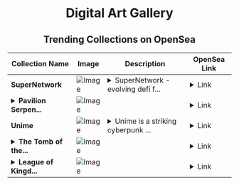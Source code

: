 <div align="center">

# Digital Art Gallery

## Trending Collections on OpenSea

| Collection Name                       | Image                                                                                     | Description                       | OpenSea Link                                                                                          |
|---------------------------------------|-------------------------------------------------------------------------------------------|-----------------------------------|--------------------------------------------------------------------------------------------------------|
| **SuperNetwork** | ![Image](https://i.seadn.io/s/raw/files/da4caeac675b155148d9b954626e848d.jpg?w=500&auto=format?w=200&auto=format) | <details><summary>SuperNetwork - evolving defi f...</summary>SuperNetwork - evolving defi forever</details> | <details><summary>Link</summary>[SuperNetwork](https://opensea.io/collection/supernetwork-7)</details> |
| **<details><summary>Pavilion Serpen...</summary>Pavilion Serpentine</details>** | ![Image](https://i.seadn.io/s/raw/files/8056785d930dcf573099d13bc19d7fe9.png?w=500&auto=format?w=200&auto=format) |  | <details><summary>Link</summary>[Pavilion Serpentine](https://opensea.io/collection/pavilion-serpentine)</details> |
| **Unime** | ![Image](https://i.seadn.io/s/raw/files/5e5b043862812ab2943990646d1701e2.jpg?w=500&auto=format?w=200&auto=format) | <details><summary>Unime is a striking cyberpunk ...</summary>Unime is a striking cyberpunk figure with vibrant pink hair and holographic eyes that occasionally flash with crypto ticker symbols. This tech-savvy champion moves effortlessly between digital and physical realms, wielding her advanced augmentations and deep blockchain knowledge to build decentralized platforms that empower creators worldwide.</details> | <details><summary>Link</summary>[Unime](https://opensea.io/collection/unime-2)</details> |
| **<details><summary>The Tomb of the...</summary>The Tomb of the Dwarves</details>** | ![Image](https://i.seadn.io/s/raw/files/9e703891c5b457fe24fb1d498343495b.png?w=500&auto=format?w=200&auto=format) |  | <details><summary>Link</summary>[The Tomb of the Dwarves](https://opensea.io/collection/the-tomb-of-the-dwarves)</details> |
| **<details><summary>League of Kingd...</summary>League of Kingdoms</details>** | ![Image](https://i.seadn.io/s/raw/files/a95bf3331e1dd1c9eeb3a6107f95f2be.gif?w=500&auto=format?w=200&auto=format) |  | <details><summary>Link</summary>[League of Kingdoms](https://opensea.io/collection/league-of-kingdoms-102)</details> |

</div>